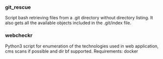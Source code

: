 <h3>git_rescue</h3>
Script bash retrieving files from a .git directory without directory listing. It also gets all the available objects included in the .git/index file.

<h3>webcheckr</h3>
Python3 script for enumeration of the technologies used in web application, cms scans if possible and dir bf supported.
Requirements: docker
